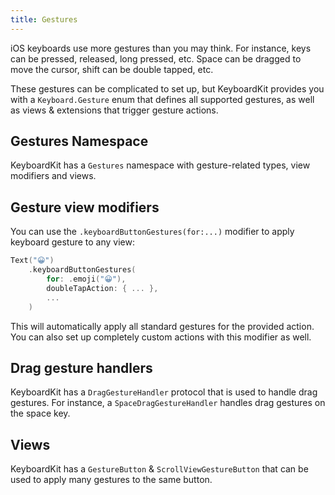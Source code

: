 ```yaml
---
title: Gestures
---
```


iOS keyboards use more gestures than you may think. For instance, keys can be pressed, released, long pressed, etc. Space can be dragged to move the cursor, shift can be double tapped, etc.

These gestures can be complicated to set up, but KeyboardKit provides you with a ``Keyboard.Gesture`` enum that defines all supported gestures, as well as views & extensions that trigger gesture actions.


## Gestures Namespace

KeyboardKit has a ``Gestures`` namespace with gesture-related types, view modifiers and views.


## Gesture view modifiers

You can use the ``.keyboardButtonGestures(for:...)`` modifier to apply keyboard gesture to any view:

```swift
Text("😀")
    .keyboardButtonGestures(
        for: .emoji("😀"), 
        doubleTapAction: { ... },
        ...
    )
```

This will automatically apply all standard gestures for the provided action. You can also set up completely custom actions with this modifier as well.


## Drag gesture handlers

KeyboardKit has a ``DragGestureHandler`` protocol that is used to handle drag gestures. For instance, a ``SpaceDragGestureHandler`` handles drag gestures on the space key.


## Views

KeyboardKit has a ``GestureButton`` & ``ScrollViewGestureButton`` that can be used to apply many gestures to the same button.